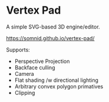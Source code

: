 # Vertex Pad

A simple SVG-based 3D engine/editor.

https://somnid.github.io/vertex-pad/

Supports:

- Perspective Projection
- Backface culling
- Camera
- Flat shading /w directional lighting
- Arbitrary convex polygon primatives
- Clipping

